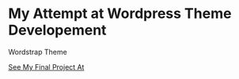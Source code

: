 <h1>My Attempt at Wordpress Theme Developement</h1>
<p> Wordstrap Theme</p>
<a href="https://wordstrap-cannelflow1.c9users.io" targer="_blank">See My Final Project At</a>